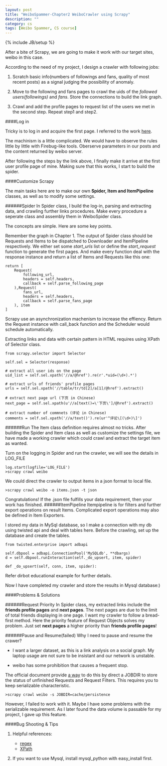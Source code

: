```yaml
---
layout: post
title: "WeiboSpammer-Chapter2 WeiboCrawler using Scrapy"
description: ""
category: cs
tags: [Weibo Spammer, CS course]
---
```

{% include JB/setup %}

After a bite of Scrapy, we are going to make it work with our target sites, weibo in this case.

According to the need of my project, I design a crawler with following jobs:

1. Scratch basic info(numbers of followings and fans, quality of most recent posts) as a signal judging the possibility of anomaly.

2. Move to the following and fans pages to crawl the uids of the _followed users(followings)_ and _fans_. Store the connections to build the link graph.

3. Crawl and add the profile pages to request list of the users we met in the second step. Repeat step1 and step2.

####Log in

Tricky is to log in and acquire the first page. I referred to the work [here](http://qinxuye.me/article/simulate-weibo-login-in-python/).

The machinism is a little complicated. We would have to observe the rules little by little with Firebug-like tools. Oberserve parameters in our posts and the content returned by weibo server.

After following the steps by the link above, I finally make it arrive at the first user profile page of mine. Making sure that this works, I start to build the spider.

####Customize Scrapy

The main tasks here are to make our own **Spider, Item and ItemPipeline** classes, as well as to modify some settings.

######Spider
In Spider class, I build the log-in, parsing and extracting data, and crawling further links procedures. Make every procedure a seperate class and assembly them in WeiboSpider class.

The concepts are simple. Here are some key points.

Remember the graph in Chapter 1. The output of Spider class should be Requests and Items to be dispatched to Downloader and ItemPipeline respectively. We either set some *start_urls* list or define the *start_request* function to generate the first pages. And make every function deal with the response instance and return a list of Items and Requests like this one:

    return [
        Request(
            following_url,
            headers = self.headers,
            callback = self.parse_following_page
        ),Request(
            fans_url,
            headers = self.headers,
            callback = self.parse_fans_page
        ), item
    ]

Scrapy use an asynchronization machenism to increase the effiency. Return the Request instance with call_back function and the Scheduler would schedule automatically.

Extracting links and data with certain pattern in HTML requires using XPath of Selector class.

	from scrapy.selector import Selector

	self.sel = Selector(response)

	# extract all user ids on the page
	uid_list = self.sel.xpath('//a/@href').re(r'.*uid=(\d+).*')

	# extract urls of friends' profile pages
	urls = self.sel.xpath('//table/tr/td[2]/a[1]/@href').extract()

	# extract next page url (下页 in Chinese)
	next_page = self.sel.xpath(u'//a[text()=\'下页\']/@href').extract()

	# extract number of commnets (评论 in Chinese)
	comments = self.sel.xpath('//a/text()').re(ur'^评论\[(\d+)\]')

######Run
The Item class definition requires almost no tricks. After building the Spider and Item class as well as customize the settings file, we have made a working crawler which could crawl and extract the target item as wanted.

Turn on the logging in Spider and run the crawler, we will see the details in LOG_FILE

	log.start(logfile='LOG_FILE')
	>scrapy crawl weibo

We could direct the crawler to output items in a json format to local file.

	>scrapy crawl weibo -o items.json -t json

Congratulations! If the .json file fulfills your data requirement, then your work has finished.
######ItemPipeline
Itempipeline is for filters and further export operations on result Items. Complicated export operations may also be defined in Item Exporters.

I stored my data in MySql database, so I make a connection with my db using twisted api and deal with tables here. Before the crawling, set up the database and create the tables. 

	from twisted.enterprise import adbapi

	self.dbpool = adbapi.ConnectionPool('MySQLdb', **dbargs)
	d = self.dbpool.runInteraction(self._do_upsert, item, spider)

	def _do_upsert(self, conn, item, spider):

Refer dirbot educational example for further details.

Now I have completed my crawler and store the results in Mysql database:)


####Problems & Solutions

######Request Priority
In Spider class, my extracted links include the **friends profile pages** and **next pages**. The next pages are due to the limit of total friends displaying in one page. I want my crawler to follow a bread-first method. Here the priority feature of Request Objects solves my problem. Just set **next pages** a higher priority than **friends profile pages**!

######Pause and Resume(failed)
Why I need to pause and resume the crawer?

- I want a larger dataset, as this is a link analysis on a social graph. My laptop usage are not sure to be insistant and our network is unstable.

- weibo has some prohibition that causes a frequent stop.

The official document provide [a way](http://doc.scrapy.org/en/latest/topics/jobs.html?highlight=pause) to do this by direct a JOBDIR to store the status of unfinished Requests and Request Filters. This requires you to keep serializable characteristic.

	>scrapy crawl weibo -s JOBDIR=cache/persistence
However, I failed to work with it. Maybe I have some problems with the serializable requirement. As I later found the data volume is passable for my project, I gave up this feature.

####Bug Shooting & Tips

1. Helpful references:
	- [regex](http://deerchao.net/tutorials/regex/regex.htm) 
	- [XPath](http://www.w3schools.com/XPath/)


2. If you want to use Mysql, install mysql\_python with easy\_install first.

